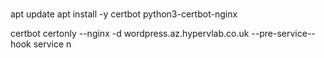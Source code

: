 
#
apt update
apt install -y certbot python3-certbot-nginx


certbot certonly --nginx -d wordpress.az.hypervlab.co.uk --pre-service--hook service n